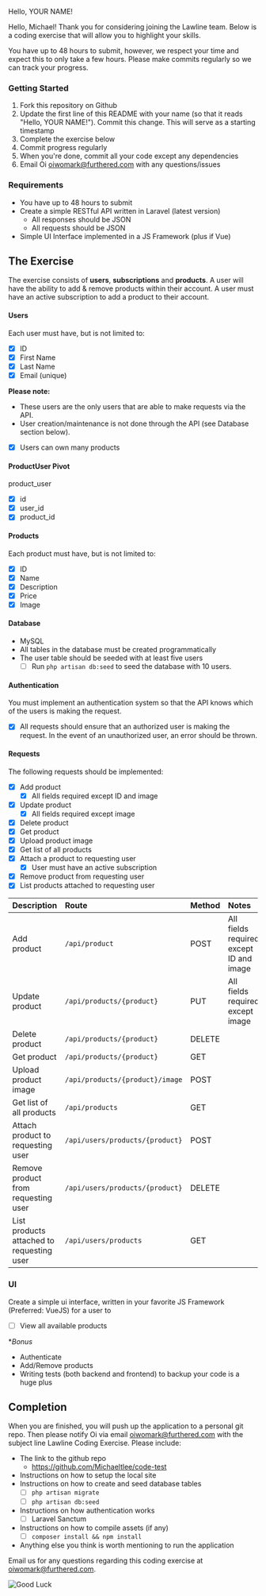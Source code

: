 Hello, YOUR NAME!

Hello, Michael! Thank you for considering joining the Lawline team. Below is a coding exercise that will allow you
to highlight your skills.

You have up to 48 hours to submit, however, we respect your time and expect this to only take a few hours. Please make
commits regularly so we can track your progress.

### Getting Started

1. Fork this repository on Github
2. Update the first line of this README with your name (so that it reads "Hello, YOUR NAME!"). Commit this change. This
will serve as a starting timestamp
3. Complete the exercise below
4. Commit progress regularly
5. When you're done, commit all your code except any dependencies
6. Email Oi [oiwomark@furthered.com](mailto:oiwomark@furthered.com) with any questions/issues

### Requirements

- You have up to 48 hours to submit
- Create a simple RESTful API written in Laravel (latest version)
    - All responses should be JSON
    - All requests should be JSON
- Simple UI Interface implemented in a JS Framework (plus if Vue)

## The Exercise

The exercise consists of **users**, **subscriptions** and **products**. A user will have the ability to add & remove
products within their account. A user must have an active subscription to add a product to their account.

#### Users

Each user must have, but is not limited to:

- [x] ID
- [x] First Name
- [x] Last Name
- [x] Email (unique)

**Please note:**

- These users are the only users that are able to make requests via the API.
- User creation/maintenance is not done through the API (see Database section below).
- [x] Users can own many products

#### ProductUser Pivot

product_user

- [x] id
- [x] user_id
- [x] product_id

#### Products

Each product must have, but is not limited to:

- [x] ID
- [x] Name
- [x] Description
- [x] Price
- [x] Image

#### Database

- MySQL
- All tables in the database must be created programmatically
- The user table should be seeded with at least five users
    - [ ] Run `php artisan db:seed` to seed the database with 10 users.

#### Authentication

You must implement an authentication system so that the API knows which of the users is making the request. 

- [x] All requests should ensure that an authorized user is making the request. In the event of an unauthorized user, an error should be thrown.

#### Requests

The following requests should be implemented:
- [x] Add product
    - [x] All fields required except ID and image
- [x] Update product
    - [x] All fields required except image
- [x] Delete product
- [x] Get product
- [x] Upload product image
- [x] Get list of all products
- [x] Attach a product to requesting user
    - [x] User must have an active subscription
- [x] Remove product from requesting user
- [x] List products attached to requesting user

| Description                               | Route                                     | Method | Notes                                   |
| :---------------------------------------- | :---------------------------------------- | :----- | :-------------------------------------- |
| Add product                               | `/api/product`                            | POST   | All fields required except ID and image |
| Update product                            | `/api/products/{product}`                 | PUT    | All fields required except image        |
| Delete product                            | `/api/products/{product}`                 | DELETE |                                         |
| Get product                               | `/api/products/{product}`                 | GET    |                                         |
| Upload product image                      | `/api/products/{product}/image`           | POST   |                                         |
| Get list of all products                  | `/api/products`                           | GET    |                                         |
| Attach product to requesting user         | `/api/users/products/{product}`           | POST   |                                         |
| Remove product from requesting user       | `/api/users/products/{product}`           | DELETE |                                         |
| List products attached to requesting user | `/api/users/products`                     | GET    |                                         |

### UI

Create a simple ui interface, written in your favorite JS Framework (Preferred: VueJS) for a user to

- [ ] View all available products

**Bonus*
- Authenticate
- Add/Remove products
- Writing tests (both backend and frontend) to backup your code is a huge plus

## Completion

When you are finished, you will push up the application to a personal git repo. Then please notify Oi via email
[oiwomark@furthered.com](mailto:oiwomark@furthered.com?subject=Lawline%20Code%20Challenge) with the subject line Lawline Coding Exercise. Please include:

- The link to the github repo
    - https://github.com/Michaeltlee/code-test
- Instructions on how to setup the local site
- Instructions on how to create and seed database tables
    - [ ] `php artisan migrate`
    - [ ] `php artisan db:seed`
- Instructions on how authentication works
    - [ ] Laravel Sanctum
- Instructions on how to compile assets (if any)
    - [ ] `composer install && npm install`
- Anything else you think is worth mentioning to run the application

Email us for any questions regarding this coding exercise at oiwomark@furthered.com.

![Good Luck](http://www.reactiongifs.us/wp-content/uploads/2014/01/good_luck_morgan_freeman.gif)
